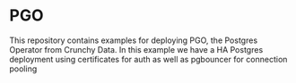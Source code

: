 # PGO
This repository contains examples for deploying PGO, the Postgres Operator from Crunchy Data. In this example we have a HA Postgres deployment using certificates for auth as well as pgbouncer for connection pooling